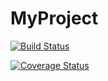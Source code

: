 # MyProject

[![Build Status](https://travis-ci.org/LorenzoEscriva/MyProject.svg?branch=master)](https://travis-ci.org/LorenzoEscriva/MyProject)

[![Coverage Status](https://coveralls.io/repos/github/LorenzoEscriva/MyProject/badge.svg?branch=master)](https://coveralls.io/github/LorenzoEscriva/MyProject?branch=master)

